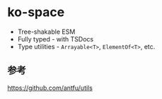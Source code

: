 # ko-space

- Tree-shakable ESM
- Fully typed - with TSDocs
- Type utilities - `Arrayable<T>`, `ElementOf<T>`, etc.

## 参考

https://github.com/antfu/utils
